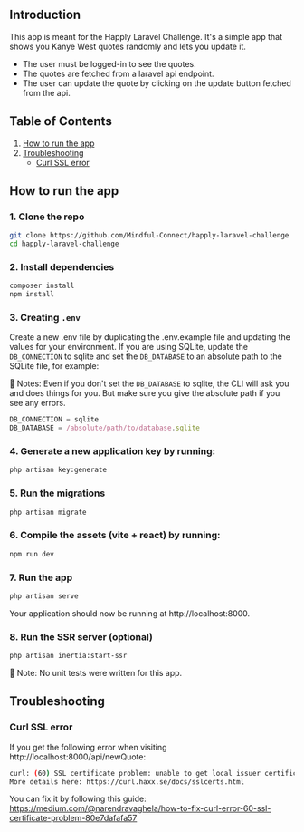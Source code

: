 ## Introduction

This app is meant for the Happly Laravel Challenge.
It's a simple app that shows you Kanye West quotes randomly and lets you update it.

- The user must be logged-in to see the quotes.
- The quotes are fetched from a laravel api endpoint.
- The user can update the quote by clicking on the update button fetched from the api.

## Table of Contents

  <ol>
    <li>
      <a href="#how-to-run-the-app">How to run the app</a>
    </li>
    <li>
      <a href="#troubleshooting">Troubleshooting</a>
        <ul>
            <li><a href="#curl-ssl-error">Curl SSL error</a></li>
        </ul>
    </li>
  </ol>

## How to run the app

### 1. Clone the repo

```bash
git clone https://github.com/Mindful-Connect/happly-laravel-challenge
cd happly-laravel-challenge
```

### 2. Install dependencies

```bash
composer install
npm install
```

### 3. Creating `.env`

Create a new .env file by duplicating the .env.example file and updating the values for your environment. If you are
using SQLite, update the `DB_CONNECTION` to sqlite and set the `DB_DATABASE` to an absolute path to the SQLite file, for
example:

📝 Notes: Even if you don't set the `DB_DATABASE` to sqlite, the CLI will ask you and does things for you.
But make sure you give the absolute path if you see any errors.

```js
DB_CONNECTION = sqlite
DB_DATABASE = /absolute/path/to/database.sqlite
```

### 4. Generate a new application key by running:

```bash
php artisan key:generate
```

### 5. Run the migrations

```bash
php artisan migrate
```

### 6. Compile the assets (vite + react) by running:

```bash
npm run dev
```

### 7. Run the app

```bash
php artisan serve
```

Your application should now be running at http://localhost:8000.

### 8. Run the SSR server (optional)

```bash
php artisan inertia:start-ssr
```

📝 Note: No unit tests were written for this app.

## Troubleshooting

### Curl SSL error

If you get the following error when visiting http://localhost:8000/api/newQuote:

```bash
curl: (60) SSL certificate problem: unable to get local issuer certificate
More details here: https://curl.haxx.se/docs/sslcerts.html
```

You can fix it by following this guide:
https://medium.com/@narendravaghela/how-to-fix-curl-error-60-ssl-certificate-problem-80e7dafafa57